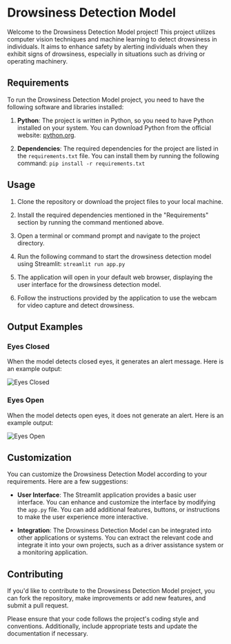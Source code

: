 # Drowsiness Detection Model

Welcome to the Drowsiness Detection Model project! This project utilizes computer vision techniques and machine learning to detect drowsiness in individuals. It aims to enhance safety by alerting individuals when they exhibit signs of drowsiness, especially in situations such as driving or operating machinery.

## Requirements

To run the Drowsiness Detection Model project, you need to have the following software and libraries installed:

1. **Python**: The project is written in Python, so you need to have Python installed on your system. You can download Python from the official website: [python.org](https://www.python.org/).

2. **Dependencies**: The required dependencies for the project are listed in the `requirements.txt` file. You can install them by running the following command:
`pip install -r requirements.txt`

## Usage

1. Clone the repository or download the project files to your local machine.

2. Install the required dependencies mentioned in the "Requirements" section by running the command mentioned above.

3. Open a terminal or command prompt and navigate to the project directory.

4. Run the following command to start the drowsiness detection model using Streamlit:
`streamlit run app.py`


5. The application will open in your default web browser, displaying the user interface for the drowsiness detection model.

6. Follow the instructions provided by the application to use the webcam for video capture and detect drowsiness.

## Output Examples

### Eyes Closed

When the model detects closed eyes, it generates an alert message. Here is an example output:

![Eyes Closed](images/closed_eyes.png)

### Eyes Open

When the model detects open eyes, it does not generate an alert. Here is an example output:

![Eyes Open](images/open_eyes.png)

## Customization

You can customize the Drowsiness Detection Model according to your requirements. Here are a few suggestions:

- **User Interface**: The Streamlit application provides a basic user interface. You can enhance and customize the interface by modifying the `app.py` file. You can add additional features, buttons, or instructions to make the user experience more interactive.

- **Integration**: The Drowsiness Detection Model can be integrated into other applications or systems. You can extract the relevant code and integrate it into your own projects, such as a driver assistance system or a monitoring application.

## Contributing

If you'd like to contribute to the Drowsiness Detection Model project, you can fork the repository, make improvements or add new features, and submit a pull request.

Please ensure that your code follows the project's coding style and conventions. Additionally, include appropriate tests and update the documentation if necessary.